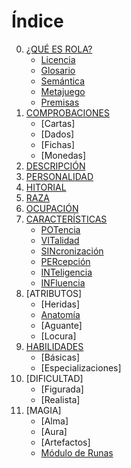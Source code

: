 
Índice
========

0. [¿QUÉ ES ROLA?](https://github.com/demonio/arp/tree/master/es/pj/rola.md)
	* [Licencia](https://github.com/demonio/arp/tree/master/es/pj/rola/licencia.md)
	* [Glosario](https://github.com/demonio/arp/tree/master/es/pj/rola/glosario.md)
	* [Semántica](https://github.com/demonio/arp/tree/master/es/pj/rola/semantica.md)
	* [Metajuego](https://github.com/demonio/arp/tree/master/es/pj/rola/metajuego.md)
	* [Premisas](https://github.com/demonio/arp/tree/master/es/pj/rola/premisas.md)
1. [COMPROBACIONES](https://github.com/demonio/arp/tree/master/es/pj/comprobaciones.md)
	* [Cartas]
	* [Dados]
	* [Fichas]
	* [Monedas]
1. [DESCRIPCIÓN](https://github.com/demonio/arp/tree/master/es/pj/descripcion.md)
1. [PERSONALIDAD](https://github.com/demonio/arp/tree/master/es/pj/personalidad.md)
1. [HITORIAL](https://github.com/demonio/arp/tree/master/es/pj/historial.md)
1. [RAZA](https://github.com/demonio/arp/tree/master/es/pj/raza.md)
1. [OCUPACIÓN](https://github.com/demonio/arp/tree/master/es/pj/ocupacion.md)
1. [CARACTERÍSTICAS](https://github.com/demonio/arp/tree/master/es/pj/caracteristicas.md)
	* [POTencia](https://github.com/demonio/arp/tree/master/es/pj/caracteristicas/potencia.md)
	* [VITalidad](https://github.com/demonio/arp/tree/master/es/pj/caracteristicas/vitalidad.md)
	* [SINcronización](https://github.com/demonio/arp/tree/master/es/pj/caracteristicas/sincronizacion.md)
	* [PERcepción](https://github.com/demonio/arp/tree/master/es/pj/caracteristicas/percepcion.md)
	* [INTeligencia](https://github.com/demonio/arp/tree/master/es/pj/caracteristicas/inteligencia.md)
	* [INFluencia](https://github.com/demonio/arp/tree/master/es/pj/caracteristicas/influencia.md)
1. [ATRIBUTOS]
	* [Heridas]
	* [Anatomía](https://github.com/demonio/arp/tree/master/es/pj/atributos/anatomia.md)
	* [Aguante]
	* [Locura]
1. [HABILIDADES](https://github.com/demonio/arp/tree/master/es/pj/habilidades.md)
	* [Básicas]
	* [Especializaciones]
1. [DIFICULTAD]
	* [Figurada]
	* [Realista]
1. [MAGIA]
	* [Alma]
	* [Aura]
	* [Artefactos]
	* [Módulo de Runas](https://github.com/demonio/arp/tree/master/es/pj/magia/runas.md)
	